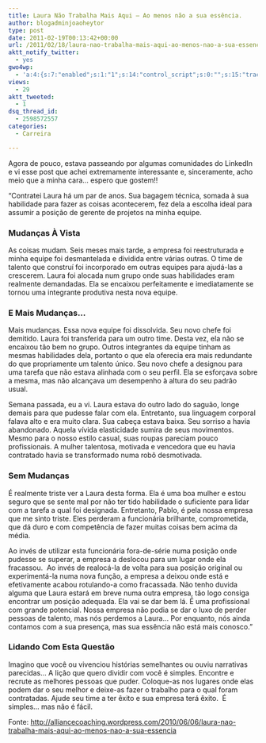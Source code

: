 ```yaml
---
title: Laura Não Trabalha Mais Aqui – Ao menos não a sua essência.
author: blogadminjoaoheytor
type: post
date: 2011-02-19T00:13:42+00:00
url: /2011/02/18/laura-nao-trabalha-mais-aqui-ao-menos-nao-a-sua-essencia/
aktt_notify_twitter:
  - yes
gwo4wp:
  - 'a:4:{s:7:"enabled";s:1:"1";s:14:"control_script";s:0:"";s:15:"tracking_script";s:0:"";s:17:"conversion_script";s:0:"";}'
views:
  - 29
aktt_tweeted:
  - 1
dsq_thread_id:
  - 2598572557
categories:
  - Carreira

---
```

Agora de pouco, estava passeando por algumas comunidades do LinkedIn e vi esse post que achei extremamente interessante e, sinceramente, acho meio que a minha cara&#8230; espero que gostem!!

“Contratei Laura há um par de anos. Sua bagagem técnica, somada à sua habilidade para fazer as coisas acontecerem, fez dela a escolha ideal para assumir a posição de gerente de projetos na minha equipe.

### Mudanças À Vista

As coisas mudam. Seis meses mais tarde, a empresa foi reestruturada e minha equipe foi desmantelada e dividida entre várias outras. O time de talento que construí foi incorporado em outras equipes para ajudá-las a crescerem. Laura foi alocada num grupo onde suas habilidades eram realmente demandadas. Ela se encaixou perfeitamente e imediatamente se tornou uma integrante produtiva nesta nova equipe.

### E Mais Mudanças…

Mais mudanças. Essa nova equipe foi dissolvida. Seu novo chefe foi demitido. Laura foi transferida para um outro time. Desta vez, ela não se encaixou tão bem no grupo. Outros integrantes da equipe tinham as mesmas habilidades dela, portanto o que ela oferecia era mais redundante do que propriamente um talento único. Seu novo chefe a designou para uma tarefa que não estava alinhada com o seu perfil. Ela se esforçava sobre a mesma, mas não alcançava um desempenho à altura do seu padrão usual.

Semana passada, eu a vi. Laura estava do outro lado do saguão, longe demais para que pudesse falar com ela. Entretanto, sua linguagem corporal falava alto e era muito clara. Sua cabeça estava baixa. Seu sorriso a havia abandonado. Aquela vívida elasticidade sumira de seus movimentos. Mesmo para o nosso estilo casual, suas roupas pareciam pouco profissionais. A mulher talentosa, motivada e vencedora que eu havia contratado havia se transformado numa robô desmotivada.

### Sem Mudanças

É realmente triste ver a Laura desta forma. Ela é uma boa mulher e estou seguro que se sente mal por não ter tido habilidade o suficiente para lidar com a tarefa a qual foi designada. Entretanto, Pablo, é pela nossa empresa que me sinto triste. Eles perderam a funcionária brilhante, comprometida, que dá duro e com competência de fazer muitas coisas bem acima da média.

Ao invés de utilizar esta funcionária fora-de-série numa posição onde pudesse se superar, a empresa a deslocou para um lugar onde ela fracassou.  Ao invés de realocá-la de volta para sua posição original ou experimentá-la numa nova função, a empresa a deixou onde está e efetivamente acabou rotulando-a como fracassada. Não tenho duvida alguma que Laura estará em breve numa outra empresa, tão logo consiga encontrar um posição adequada. Ela vai se dar bem lá. É uma profissional  com grande potencial. Nossa empresa não podia se dar o luxo de perder pessoas de talento, mas nós perdemos a Laura… Por enquanto, nós ainda contamos com a sua presença, mas sua essência não está mais conosco.”

### Lidando Com Esta Questão

Imagino que você ou vivenciou histórias semelhantes ou ouviu narrativas parecidas… A lição que quero dividir com você é simples. Encontre e recrute as melhores pessoas que puder. Coloque-as nos lugares onde elas podem dar o seu melhor e deixe-as fazer o trabalho para o qual foram contratadas. Ajude seu time a ter êxito e sua empresa terá êxito.  É simples… mas não é fácil.

Fonte: <a href="http://alliancecoaching.wordpress.com/2010/06/06/laura-nao-trabalha-mais-aqui-ao-menos-nao-a-sua-essencia/#comment-815" target="_blank" class="broken_link">http://alliancecoaching.wordpress.com/2010/06/06/laura-nao-trabalha-mais-aqui-ao-menos-nao-a-sua-essencia</a>